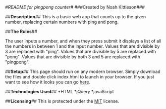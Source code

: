 #_README for pingpong counter_#
###Created by Noah Kittleson###

##**Description**##
This is a basic web app that counts up to the given number, replacing certain numbers with ping and pong.

##**The Rules**##

The user inputs a number, and when they press submit it displays a list of all the numbers in between 1 and the input number.  Values that are divisible by 3 are replaced with "ping".  Values that are divisible by 5 are replaced with "pong".  Values that are divisible by both 3 and 5 are replaced with "pingpong".

##**Setup**##
This page should run on any modern browser.  Simply download the files and double click index.html to launch in your browser.  If you just want to see how it looks you can go [here](http://noahkittleson.github.io/pingpong/).

##**Technologies Used**##
*HTML
*jQuery
*javaScript

##**Licensing**##
This is protected under the [MIT](https://en.wikipedia.org/wiki/MIT_License) license.
